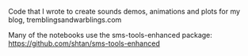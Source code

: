Code that I wrote to create sounds demos, animations and plots for my blog, tremblingsandwarblings.com

Many of the notebooks use the sms-tools-enhanced package: https://github.com/shtan/sms-tools-enhanced
